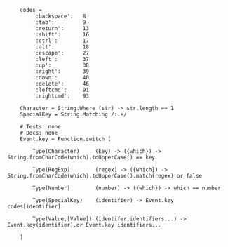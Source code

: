 		codes =
			':backspace': 	8
			':tab': 		9
			':return': 		13
			':shift': 		16
			':ctrl': 		17
			':alt': 		18
			':escape': 		27
			':left': 		37
			':up': 			38
			':right': 		39
			':down': 		40
			':delete': 		46
			':leftcmd': 	91
			':rightcmd': 	93
		
		Character = String.Where (str) -> str.length == 1
		SpecialKey = String.Matching /:.+/
		
		# Tests: none
		# Docs: none
		Event.key = Function.switch [
		
			Type(Character)		(key) -> ({which}) -> String.fromCharCode(which).toUpperCase() == key
		
			Type(RegExp)		(regex) -> ({which}) -> String.fromCharCode(which).toUpperCase().match(regex) or false
		
			Type(Number)		(number) -> ({which}) -> which == number
		
			Type(SpecialKey)	(identifier) -> Event.key codes[identifier]
		
			Type(Value,[Value])	(identifer,identifiers...) -> Event.key(identifier).or Event.key identifiers...
		
		]